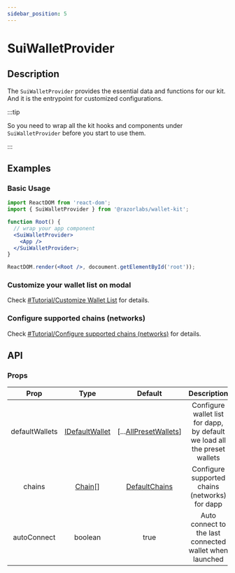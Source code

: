 ```yaml
---
sidebar_position: 5
---
```


# SuiWalletProvider

## Description

The `SuiWalletProvider` provides the essential data and functions for our kit. And it is the entrypoint for customized configurations.

:::tip

So you need to wrap all the kit hooks and components under `SuiWalletProvider` before you start to use them.

:::

## Examples

### Basic Usage

```jsx
import ReactDOM from 'react-dom';
import { SuiWalletProvider } from '@razorlabs/wallet-kit';

function Root() {
  // wrap your app component
  <SuiWalletProvider>
    <App />
  </SuiWalletProvider>;
}

ReactDOM.render(<Root />, docoument.getElementById('root'));
```

### Customize your wallet list on modal

Check [#Tutorial/Customize Wallet List](/docs/tutorial/customize-wallet-list) for details.

### Configure supported chains (networks)

Check [#Tutorial/Configure supported chains (networks)](/docs/tutorial/configure-chain) for details.

## API

### Props

|      Prop      |                     Type                     |                      Default                       |                                Description                                |
| :------------: | :------------------------------------------: | :------------------------------------------------: | :-----------------------------------------------------------------------: |
| defaultWallets | [IDefaultWallet](/docs/Types#idefaultwallet) | [...[AllPresetWallets](../CanIUse#preset-wallets)] | Configure wallet list for dapp, by default we load all the preset wallets |
|     chains     |         [Chain](/docs/Types#chain)[]         |         [DefaultChains](/docs/Types#chain)         |              Configure supported chains (networks) for dapp               |
|  autoConnect   |                   boolean                    |                        true                        |          Auto connect to the last connected wallet when launched          |
